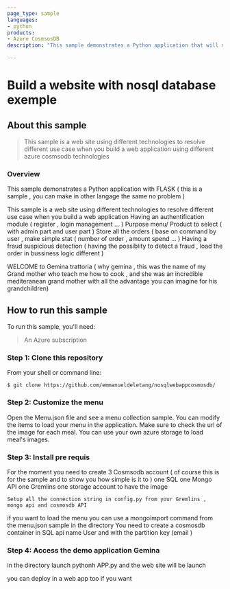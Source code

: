 ```yaml
---
page_type: sample
languages:
- python
products:
- Azure CosmsosDB 
description: "This sample demonstrates a Python application that will manage restaurant application using different type of nosql technologies  "

---
```

# Build a website with nosql database exemple 

## About this sample

> This sample is a web site using different technologies to resolve different use case when you build a web application using different azure cosmsodb  technologies 
    
### Overview

This sample demonstrates a Python application with FLASK ( this is a sample , you can make in other langage the same no problem ) 

This sample is a web site using different technologies to resolve different use case when you build a web application 
    Having an authentification module ( register , login management ... ) 
    Purpose menu/ Product to select ( with admin part and user part ) 
    Store all the orders ( base on command by user , make simple stat ( number of order , amount spend ... ) 
    Having a fraud suspicious detection ( having the possiblity to detect a fraud , load the order  in bussiness logic different ) 
    
WELCOME to Gemina trattoria  ( why gemina , this was the name of my Grand mother who teach me how to cook , and she was an incredible mediteranean grand mother with all the advantage you can imagine for his grandchildren) 


## How to run this sample

To run this sample, you'll need:

> An Azure subscription




### Step 1:  Clone this repository

From your shell or command line:

```Shell
$ git clone https://github.com/emmanueldeletang/nosqlwebappcosmosdb/
```


### Step 2:  Customize the menu

Open the Menu.json file and see a menu collection sample. 
You can modify the items to load your menu in the application. Make sure to check the url of the image for each meal. You can use your own azure storage to load meal's images.



### Step 3:  Install pre requis 
 
For the moment you need to create 3 Cosmsodb account ( of course this is for the sample and to show you how simple is it to )
    one SQL 
    one Mongo API 
    one Gremlins 
    one storage account to have the image 

    Setup all the connection string in config.py from your Gremlins , mongo api and cosmosdb API 

if you want to load the menu you can use a mongoimport command from the menu.json sample in the directory 
You need to create a cosmosdb container in SQL api name User and with the partition key (email )

### Step 4:  Access the demo application Gemina

in the directory launch pythonh APP.py and the web site will be launch 

you can deploy in a web app too if you want 


